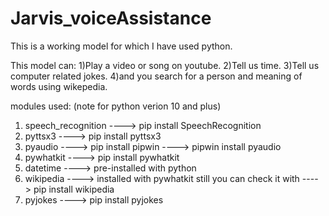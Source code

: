 # Jarvis_voiceAssistance
This is a working model for which I have used python.




This model can:
1)Play a video or song on youtube.
2)Tell us time.
3)Tell us computer related jokes.
4)and you search for a person and meaning of words using wikepedia.




modules used:
(note for python verion 10 and plus)
1) speech_recognition ----> pip install SpeechRecognition
2) pyttsx3            ----> pip install pyttsx3
3) pyaudio            ----> pip install pipwin
                      ----> pipwin install pyaudio
4) pywhatkit          ----> pip install pywhatkit
5) datetime           ----> pre-installed with python 
6) wikipedia          ----> installed with pywhatkit still you can check it with ----> pip install wikipedia
7) pyjokes            ----> pip install pyjokes

